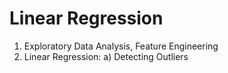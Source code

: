 # Linear Regression
1. Exploratory Data Analysis, Feature Engineering
2. Linear Regression:
   a) Detecting Outliers
